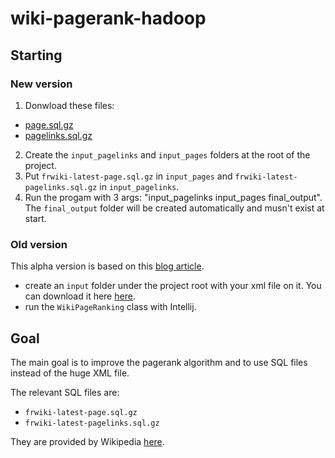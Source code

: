 # wiki-pagerank-hadoop

## Starting
### New version
1) Donwload these files:
- [page.sql.gz](https://dumps.wikimedia.org/frwiki/latest/frwiki-latest-page.sql.gz)
- [pagelinks.sql.gz](https://dumps.wikimedia.org/frwiki/latest/frwiki-latest-pagelinks.sql.gz)
2) Create the `input_pagelinks` and `input_pages` folders at the root of the project.
3) Put `frwiki-latest-page.sql.gz` in `input_pages` and `frwiki-latest-pagelinks.sql.gz` in `input_pagelinks`.
4) Run the progam with 3 args: "input_pagelinks input_pages final_output". The `final_output` folder will be created automatically and musn't exist at start.

### Old version
This alpha version is based on this [blog article](http://blog.xebia.com/wiki-pagerank-with-hadoop/).
- create an `input` folder under the project root with your xml file on it. You can download it here [here](https://dumps.wikimedia.org/frwiki/latest/frwiki-latest-pages-articles.xml.bz2).
- run the `WikiPageRanking` class with Intellij.


## Goal
The main goal is to improve the pagerank algorithm and to use SQL files instead of the huge XML file.

The relevant SQL files are:
- `frwiki-latest-page.sql.gz`
- `frwiki-latest-pagelinks.sql.gz`

They are provided by Wikipedia [here](https://dumps.wikimedia.org/frwiki/latest).


